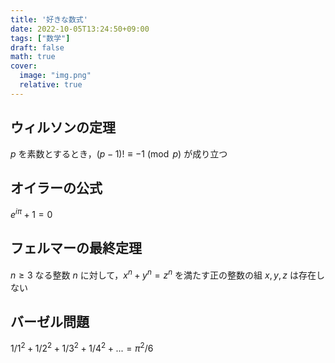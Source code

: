 ```yaml
---
title: '好きな数式'
date: 2022-10-05T13:24:50+09:00
tags: ["数学"]
draft: false
math: true
cover:
  image: "img.png"
  relative: true
---
```

## ウィルソンの定理
$p$ を素数とするとき，$(p−1)!≡−1 \pmod p$ が成り立つ

## オイラーの公式
$e^{iπ}+1=0$

## フェルマーの最終定理
$n≥3$ なる整数 $n$ に対して，$x^n+y^n=z^n$ を満たす正の整数の組 $x,y,z$ は存在しない

## バーゼル問題
$1/1^2+1/2^2+1/3^2+1/4^2+...=π^2/6$